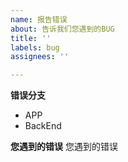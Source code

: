 ```yaml
---
name: 报告错误
about: 告诉我们您遇到的BUG
title: ''
labels: bug
assignees: ''

---
```


**错误分支**
- APP
- BackEnd

**您遇到的错误**
您遇到的错误
